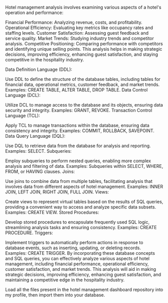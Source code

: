 Hotel management analysis involves examining various aspects of a hotel's operation and performance:

Financial Performance: Analyzing revenue, costs, and profitability.
Operational Efficiency: Evaluating key metrics like occupancy rates and staffing levels.
Customer Satisfaction: Assessing guest feedback and service quality.
Market Trends: Studying industry trends and competitor analysis.
Competitive Positioning: Comparing performance with competitors and identifying unique selling points.
This analysis helps in making strategic decisions, improving efficiency, enhancing guest satisfaction, and staying competitive in the hospitality industry.

Data Definition Language (DDL):

Use DDL to define the structure of the database tables, including tables for financial data, operational metrics, customer feedback, and market trends.
Examples: CREATE TABLE, ALTER TABLE, DROP TABLE.
Data Control Language (DCL):

Utilize DCL to manage access to the database and its objects, ensuring data security and integrity.
Examples: GRANT, REVOKE.
Transaction Control Language (TCL):

Apply TCL to manage transactions within the database, ensuring data consistency and integrity.
Examples: COMMIT, ROLLBACK, SAVEPOINT.
Data Query Language (DQL):

Use DQL to retrieve data from the database for analysis and reporting.
Examples: SELECT.
Subqueries:

Employ subqueries to perform nested queries, enabling more complex analysis and filtering of data.
Examples: Subqueries within SELECT, WHERE, FROM, or HAVING clauses.
Joins:

Use joins to combine data from multiple tables, facilitating analysis that involves data from different aspects of hotel management.
Examples: INNER JOIN, LEFT JOIN, RIGHT JOIN, FULL JOIN.
Views:

Create views to represent virtual tables based on the results of SQL queries, providing a convenient way to access and analyze specific data subsets.
Examples: CREATE VIEW.
Stored Procedures:

Develop stored procedures to encapsulate frequently used SQL logic, streamlining analysis tasks and ensuring consistency.
Examples: CREATE PROCEDURE.
Triggers:

Implement triggers to automatically perform actions in response to database events, such as inserting, updating, or deleting records.
Examples: CREATE TRIGGER.
By incorporating these database concepts and SQL queries, you can effectively analyze various aspects of hotel management, including financial performance, operational efficiency, customer satisfaction, and market trends. This analysis will aid in making strategic decisions, improving efficiency, enhancing guest satisfaction, and maintaining a competitive edge in the hospitality industry.


Load all the files present in the hotel management dashboard repository into my profile, then import them into your database.

